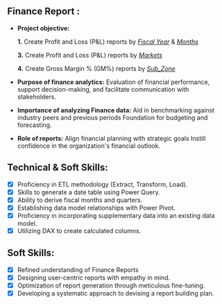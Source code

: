 ## Finance Report :

- **Project objective:** 

    **1.** Create Profit and Loss (P&L) reports by _[Fiscal Year](https://github.com/SA-Haque/Excel-Sales-and-Finance-Analytics/blob/main/%5B1%5D%20P%20%26%20L%20BY%20YEAR.pdf)_ & _[Months](https://github.com/SA-Haque/Excel-Sales-and-Finance-Analytics/blob/main/%5B2%5D%20P%20%26%20L%20BY%20MONTH.pdf)_ 

    **3.** Create Profit and Loss (P&L) reports by _[Markets](https://github.com/SA-Haque/Excel-Sales-and-Finance-Analytics/blob/main/%5B3%5D%20P%20%26%20L%20FOR%20MARKETS.pdf)_

    **4.** Create Gross Margin % (GM%) reports by _[Sub_Zone](https://github.com/SA-Haque/Excel-Sales-and-Finance-Analytics/blob/main/%5B4%5D%20GM%20%25%20BY%20QUARTERS%20(%20Sub_Zone).pdf)_


  

- **Purpose of finance analytics:** Evaluation of financial performance, support decision-making, and facilitate communication with stakeholders.

- **Importance of analyzing Finance data:** Aid in benchmarking against industry peers and previous periods Foundation for budgeting and forecasting.

- **Role of reports:** Align financial planning with strategic goals Instill confidence in the organization's financial outlook.


## Technical & Soft Skills:
- [x]	Proficiency in ETL methodology (Extract, Transform, Load).
- [x]	Skills to generate a date table using Power Query.
- [x]	Ability to derive fiscal months and quarters.
- [x]	Establishing data model relationships with Power Pivot.
- [x]	Proficiency in incorporating supplementary data into an existing data model.
- [x]	Utilizing DAX to create calculated columns.

## Soft Skills:
- [x]	Refined understanding of Finance Reports
- [x]	Designing user-centric reports with empathy in mind.
- [x]	Optimization of report generation through meticulous fine-tuning.
- [x]	Developing a systematic approach to devising a report building plan.
